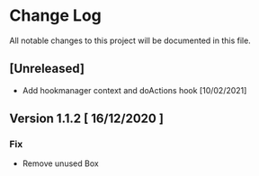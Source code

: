 # Change Log
All notable changes to this project will be documented in this file.

## [Unreleased]
- Add hookmanager context and doActions hook [10/02/2021]

## Version 1.1.2 [ 16/12/2020 ]

### Fix 

- Remove unused Box

